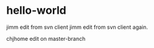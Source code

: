 # hello-world

jimm edit from svn client
jimm edit from svn client again.

chjhome edit on master-branch
